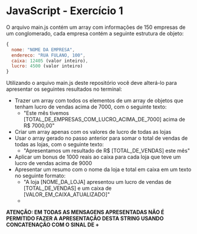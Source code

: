 # JavaScript - Exercício 1

O arquivo main.js contém um array com informações de 150 empresas de um conglomerado, cada empresa contém a seguinte estrutura de objeto:

```javascript
{
  nome: "NOME DA EMPRESA",
  endereco: "RUA FULANO, 100",
  caixa: 12405 (valor inteiro),
  lucro: 4500 (valor inteiro)
}
```

Utilizando o arquivo main.js deste repositório você deve alterá-lo para apresentar os seguintes resultados no terminal:

- Trazer um array com todos os elementos de um array de objetos que tenham lucro de vendas acima de 7000, com o seguinte texto:
  - "Este mês tivemos [TOTAL_DE_EMPRESAS_COM_LUCRO_ACIMA_DE_7000] acima de R$ 7000,00"
- Criar um array apenas com os valores de lucro de todas as lojas
- Usar o array gerado no passo anterior para somar o total de vendas de todas as lojas, com o seguinte texto:
  -  "Apresentamos um resultado de R$ [TOTAL_DE_VENDAS] este mês"
- Aplicar um bonus de 1000 reais ao caixa para cada loja que teve um lucro de vendas acima de 9000
- Apresentar um resumo com o nome da loja e total em caixa em um texto no seguinte formato:
    - "A loja [NOME_DA_LOJA] apresentou um lucro de vendas de [TOTAL_DE_VENDAS] e um caixa de [VALOR_EM_CAIXA_ATUALIZADO]"
    - 
__ATENÇÃO: EM TODAS AS MENSAGENS APRESENTADAS NÃO É PERMITIDO FAZER A APRESENTAÇÃO DESTA STRING USANDO CONCATENAÇÃO COM O SINAL DE +__
